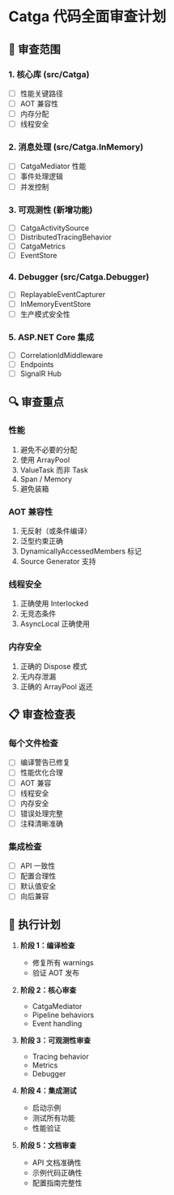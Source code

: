 # Catga 代码全面审查计划

## 🎯 审查范围

### 1. 核心库 (src/Catga)
- [ ] 性能关键路径
- [ ] AOT 兼容性
- [ ] 内存分配
- [ ] 线程安全

### 2. 消息处理 (src/Catga.InMemory)
- [ ] CatgaMediator 性能
- [ ] 事件处理逻辑
- [ ] 并发控制

### 3. 可观测性 (新增功能)
- [ ] CatgaActivitySource
- [ ] DistributedTracingBehavior
- [ ] CatgaMetrics
- [ ] EventStore

### 4. Debugger (src/Catga.Debugger)
- [ ] ReplayableEventCapturer
- [ ] InMemoryEventStore
- [ ] 生产模式安全性

### 5. ASP.NET Core 集成
- [ ] CorrelationIdMiddleware
- [ ] Endpoints
- [ ] SignalR Hub

## 🔍 审查重点

### 性能
1. 避免不必要的分配
2. 使用 ArrayPool
3. ValueTask 而非 Task
4. Span<T> / Memory<T>
5. 避免装箱

### AOT 兼容性
1. 无反射（或条件编译）
2. 泛型约束正确
3. DynamicallyAccessedMembers 标记
4. Source Generator 支持

### 线程安全
1. 正确使用 Interlocked
2. 无竞态条件
3. AsyncLocal 正确使用

### 内存安全
1. 正确的 Dispose 模式
2. 无内存泄漏
3. 正确的 ArrayPool 返还

## 📋 审查检查表

### 每个文件检查
- [ ] 编译警告已修复
- [ ] 性能优化合理
- [ ] AOT 兼容
- [ ] 线程安全
- [ ] 内存安全
- [ ] 错误处理完整
- [ ] 注释清晰准确

### 集成检查
- [ ] API 一致性
- [ ] 配置合理性
- [ ] 默认值安全
- [ ] 向后兼容

## 🚀 执行计划

1. **阶段 1：编译检查**
   - 修复所有 warnings
   - 验证 AOT 发布

2. **阶段 2：核心审查**
   - CatgaMediator
   - Pipeline behaviors
   - Event handling

3. **阶段 3：可观测性审查**
   - Tracing behavior
   - Metrics
   - Debugger

4. **阶段 4：集成测试**
   - 启动示例
   - 测试所有功能
   - 性能验证

5. **阶段 5：文档审查**
   - API 文档准确性
   - 示例代码正确性
   - 配置指南完整性

